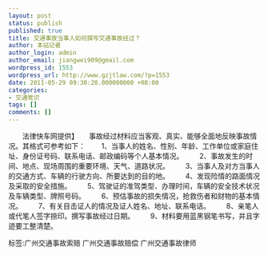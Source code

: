 ```yaml
---
layout: post
status: publish
published: true
title: 交通事故当事人如何撰写交通事故经过？
author: 本站记者
author_login: admin
author_email: jiangwei909@gmail.com
wordpress_id: 1553
wordpress_url: http://www.gzjtlaw.com/?p=1553
date: 2011-05-29 09:30:28.000000000 +08:00
categories:
- 交通常识
tags: []
comments: []
---
```

　　法律快车网提供】　　事故经过材料应当客观、真实、能够全面地反映事故情况。其格式可参考如下： 　　1、当事人的姓名、性别、年龄、工作单位或家庭住址、身份证号码、联系电话、邮政编码等个人基本情况。 　　2、事故发生的时间、地点、现场周围的重要环境、天气、道路状况。 　　3、当事人及对方当事人的交通方式、车辆的行驶方向、所要达到的目的地。 　　4、发现险情的路面情况及采取的安全措施。 　　5、驾驶证的准驾类型、办理时间，车辆的安全技术状况及车辆类型、牌照号码。 　　6、预估事故的损失情况，抢救伤者和财物的基本情况。 　　7、有关目击证人的情况及证人姓名、地址、联系电话。 　　8、亲笔人或代笔人签字捺印。撰写事故经过日期。 　　9、材料要用蓝黑钢笔书写，并且字迹要工整清楚。 标签:广州交通事故索赔 广州交通事故赔偿 广州交通事故律师
